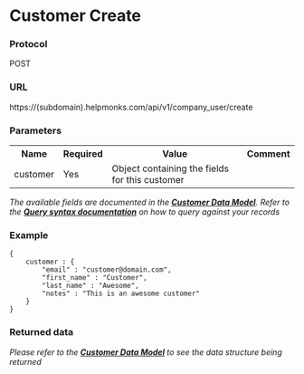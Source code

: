 # Customer Create

### Protocol
POST

### URL
https://(subdomain).helpmonks.com/api/v1/company_user/create

### Parameters
<table>
    <tr>
        <th>Name</th>
        <th>Required</th>
        <th>Value</th>
        <th>Comment</th>
    </tr>
    <tr>
        <td>customer</td>
        <td>Yes</td>
        <td>Object containing the fields for this customer</td>
        <td></td>
    </tr>
</table>

*The available fields are documented in the **[Customer Data Model](/api/models/customer/)**. Refer to the **[Query syntax documentation](/api/syntax)** on how to query against your records*

### Example

```
{
    customer : { 
        "email" : "customer@domain.com",
        "first_name" : "Customer",
        "last_name" : "Awesome",
        "notes" : "This is an awesome customer"
    }
}
```

### Returned data

*Please refer to the **[Customer Data Model](/api/models/customer/)** to see the data structure being returned*

